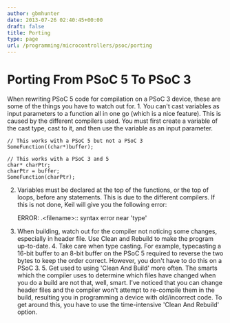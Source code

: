 ```yaml
---
author: gbmhunter
date: 2013-07-26 02:40:45+00:00
draft: false
title: Porting
type: page
url: /programming/microcontrollers/psoc/porting
---
```


# Porting From PSoC 5 To PSoC 3

When rewriting PSoC 5 code for compilation on a PSoC 3 device, these are some of the things you have to watch out for. 1. You can't cast variables as input parameters to a function all in one go (which is a nice feature). This is caused by the different compilers used. You must first create a variable of the cast type, cast to it, and then use the variable as an input parameter.
    
    // This works with a PSoC 5 but not a PSoC 3
    SomeFunction((char*)buffer);
    
    // This works with a PSoC 3 and 5
    char* charPtr;
    charPtr = buffer;
    SomeFunction(charPtr);

2. Variables must be declared at the top of the functions, or the top of loops, before any statements. This is due to the different compilers. If this is not done, Keil will give you the following error:
    
    ERROR: .\<filename>:<linenumber>: syntax error near 'type'

3. When building, watch out for the compiler not noticing some changes, especially in header file. Use Clean and Rebuild to make the program up-to-date. 4. Take care when type casting. For example, typecasting a 16-bit buffer to an 8-bit buffer on the PSoC 5 required to reverse the two bytes to keep the order correct. However, you don't have to do this on a PSoC 3. 5. Get used to using 'Clean And Build' more often. The smarts which the compiler uses to determine which files have changed when you do a build are not that, well, smart. I've noticed that you can change header files and the compiler won't attempt to re-compile them in the build, resulting you in programming a device with old/incorrect code. To get around this, you have to use the time-intensive 'Clean And Rebuild' option.
